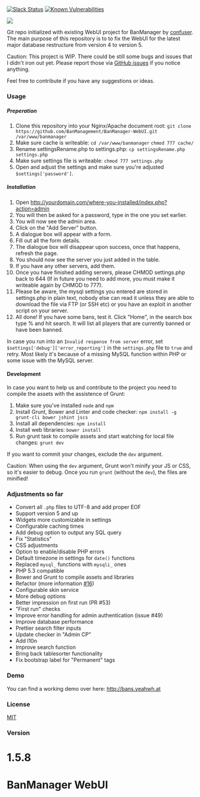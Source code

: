 [![Slack Status](https://banmanagement-slack.herokuapp.com/badge.svg)](https://banmanagement-slack.herokuapp.com/)
[![Known Vulnerabilities](https://snyk.io/test/github/banmanagement/banmanager-webui/badge.svg?targetFile=package.json)](https://snyk.io/test/github/banmanagement/banmanager-webui?targetFile=package.json)

![](http://up.frd.mn/jaCRp.png)

Git repo initialized with existing WebUI project for BanManager by [confuser](https://github.com/confuser/Ban-Management). The main purpose of this repository is to to fix the WebUI for the latest major database restructure from version 4 to version 5.

Caution: This project is WIP. There could be still some bugs and issues that I didn't iron out yet. Please report those via [GitHub issues](https://github.com/BanManagement/BanManager-WebUI/issues) if you notice anything.

Feel free to contribute if you have any suggestions or ideas.

### Usage

##### Preperation

1. Clone this repository into your Nginx/Apache document root:
  `git clone https://github.com/BanManagement/BanManager-WebUI.git /var/www/banmanager`
1. Make sure cache is writeable:
  `cd /var/www/banmanager`
  `chmod 777 cache/`
1. Rename settingsRename.php to settings.php:
  `cp settingsRename.php settings.php`
1. Make sure settings file is writeable:
  `chmod 777 settings.php`
1. Open and adjust the settings and make sure you're adjusted `$settings['password']`.

##### Installation

1. Open http://yourdomain.com/where-you-installed/index.php?action=admin
1. You will then be asked for a password, type in the one you set earlier.
1. You will now see the admin area.
1. Click on the "Add Server" button.
1. A dialogue box will appear with a form.
1. Fill out all the form details.
1. The dialogue box will disappear upon success, once that happens, refresh the page.
1. You should now see the server you just added in the table.
1. If you have any other servers, add them.
1. Once you have finished adding servers, please CHMOD settings.php back to 644 (If in future you need to add more, you must make it writeable again by CHMOD to 777).
1. Please be aware, the mysql settings you entered are stored in settings.php in plain text, nobody else can read it unless they are able to download the file via FTP (or SSH etc) or you have an exploit in another script on your server.
1. All done! If you have some bans, test it. Click "Home", in the search box type % and hit search. It will list all players that are currently banned or have been banned.

In case you run into an `Invalid response from server` error, set `$settings['debug']['error_reporting']` in the `settings.php` file to `true` and retry. Most likely it's because of a missing MySQL function within PHP or some issue with the MySQL server.

#### Development

In case you want to help us and contribute to the project you need to compile the assets with the assistence of Grunt:

1. Make sure you've installed `node` and `npm`
1. Install Grunt, Bower and Linter and code checker:
  `npm install -g grunt-cli bower jshint jscs`
1. Install all dependencies:
  `npm install`
1. Install web libraries:
  `bower install`
1. Run grunt task to compile assets and start watching for local file changes:
  `grunt dev`

If you want to commit your changes, exclude the `dev` argument.

Caution: When using the `dev` argument, Grunt won't minify your JS or CSS, so it's easier to debug. Once you run `grunt` (without the `dev`), the files are minified!

### Adjustments so far

* Convert all `.php` files to UTF-8 and add proper EOF
* Support version 5 and up
* Widgets more customizable in settings
* Configurable caching times
* Add debug option to output any SQL query
* Fix "Statistics"
* CSS adjustments
* Option to enable/disable PHP errors
* Default timezone in settings for `date()` functions
* Replaced `mysql_` functions with `mysqli_` ones
* PHP 5.3 compatible
* Bower and Grunt to compile assets and libraries
* Refactor (more information [#16](https://github.com/BanManagement/BanManager-WebUI/issues/16))
* Configurable skin service
* More debug options
* Better impression on first run (PR #53)
* "First run" checks
* Improve error handling for admin authentication (issue #49)
* Improve database performance
* Prettier search filter inputs
* Update checker in "Admin CP"
* Add l10n
* Improve search function
* Bring back tablesorter functionality
* Fix bootstrap label for "Permanent" tags

### Demo

You can find a working demo over here: http://bans.yeahwh.at

### License

[MIT](LICENSE)

### Version

1.5.8
=======
# BanManager WebUI

